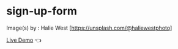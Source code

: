 # sign-up-form

Image(s) by :
Halie West [https://unsplash.com/@haliewestphoto]

[Live Demo](https://jyrexronaldo.github.io/sign-up-form/) :point_left: